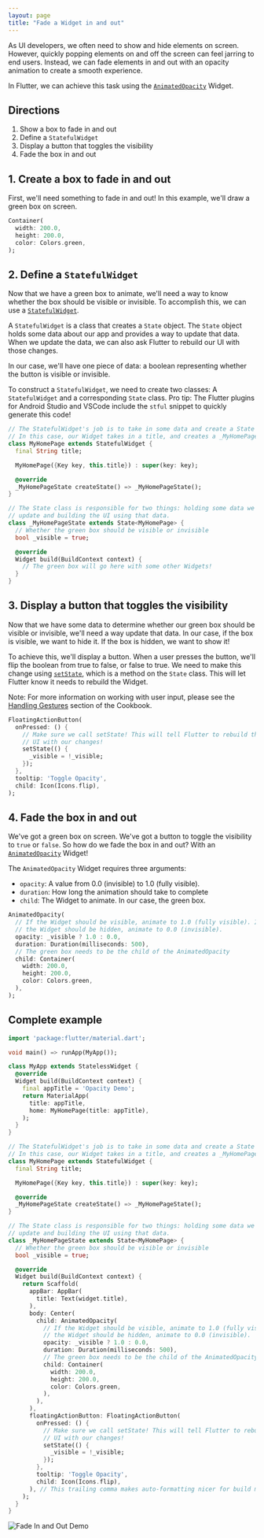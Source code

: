 ```yaml
---
layout: page
title: "Fade a Widget in and out"
---
```


As UI developers, we often need to show and hide elements on screen. However, 
quickly popping elements on and off the screen can feel jarring to end users.
Instead, we can fade elements in and out with an opacity animation to create
a smooth experience.

In Flutter, we can achieve this task using the [`AnimatedOpacity`](https://docs.flutter.io/flutter/widgets/AnimatedOpacity-class.html)
Widget.

## Directions

  1. Show a box to fade in and out
  2. Define a `StatefulWidget`
  3. Display a button that toggles the visibility
  4. Fade the box in and out
  
## 1. Create a box to fade in and out

First, we'll need something to fade in and out! In this example, we'll draw a
green box on screen.

<!-- skip -->
```dart
Container(
  width: 200.0,
  height: 200.0,
  color: Colors.green,
);
```

## 2. Define a `StatefulWidget`

Now that we have a green box to animate, we'll need a way to know whether the 
box should be visible or invisible. To accomplish this, we can use a 
[`StatefulWidget`](https://docs.flutter.io/flutter/widgets/StatefulWidget-class.html).

A `StatefulWidget` is a class that creates a `State` object. The `State` object
holds some data about our app and provides a way to update that data. When we 
update the data, we can also ask Flutter to rebuild our UI with those changes.

In our case, we'll have one piece of data: a boolean representing whether the 
button is visible or invisible. 

To construct a `StatefulWidget`, we need to create two classes: A 
`StatefulWidget` and a corresponding `State` class. Pro tip: The Flutter plugins 
for Android Studio and VSCode include the `stful` snippet to quickly generate 
this code!

<!-- skip -->
```dart
// The StatefulWidget's job is to take in some data and create a State class.
// In this case, our Widget takes in a title, and creates a _MyHomePageState.
class MyHomePage extends StatefulWidget {
  final String title;

  MyHomePage({Key key, this.title}) : super(key: key);

  @override
  _MyHomePageState createState() => _MyHomePageState();
}

// The State class is responsible for two things: holding some data we can 
// update and building the UI using that data.
class _MyHomePageState extends State<MyHomePage> {
  // Whether the green box should be visible or invisible
  bool _visible = true;

  @override
  Widget build(BuildContext context) {
    // The green box will go here with some other Widgets!
  }
}
```

## 3. Display a button that toggles the visibility

Now that we have some data to determine whether our green box should be visible
or invisible, we'll need a way update that data. In our case, if the box is
visible, we want to hide it. If the box is hidden, we want to show it!  

To achieve this, we'll display a button. When a user presses the button, we'll 
flip the boolean from true to false, or false to true. We need to make this 
change using [`setState`](https://docs.flutter.io/flutter/widgets/State/setState.html),
which is a method on the `State` class. This will let Flutter know it needs to 
rebuild the Widget.

Note: For more information on working with user input, please see the 
[Handling Gestures](/cookbook/#handling-gestures) section of the Cookbook.

<!-- skip -->
```dart
FloatingActionButton(
  onPressed: () {
    // Make sure we call setState! This will tell Flutter to rebuild the
    // UI with our changes!
    setState(() {
      _visible = !_visible;
    });
  },
  tooltip: 'Toggle Opacity',
  child: Icon(Icons.flip),
);
``` 

## 4. Fade the box in and out

We've got a green box on screen. We've got a button to toggle the visibility
to `true` or `false`. So how do we fade the box in and out? With an 
[`AnimatedOpacity`](https://docs.flutter.io/flutter/widgets/AnimatedOpacity-class.html) 
Widget!

The `AnimatedOpacity` Widget requires three arguments:

  * `opacity`: A value from 0.0 (invisible) to 1.0 (fully visible).
  * `duration`: How long the animation should take to complete
  * `child`: The Widget to animate. In our case, the green box.

<!-- skip -->
```dart
AnimatedOpacity(
  // If the Widget should be visible, animate to 1.0 (fully visible). If
  // the Widget should be hidden, animate to 0.0 (invisible).
  opacity: _visible ? 1.0 : 0.0,
  duration: Duration(milliseconds: 500),
  // The green box needs to be the child of the AnimatedOpacity
  child: Container(
    width: 200.0,
    height: 200.0,
    color: Colors.green,
  ),
);
```

## Complete example

```dart
import 'package:flutter/material.dart';

void main() => runApp(MyApp());

class MyApp extends StatelessWidget {
  @override
  Widget build(BuildContext context) {
    final appTitle = 'Opacity Demo';
    return MaterialApp(
      title: appTitle,
      home: MyHomePage(title: appTitle),
    );
  }
}

// The StatefulWidget's job is to take in some data and create a State class.
// In this case, our Widget takes in a title, and creates a _MyHomePageState.
class MyHomePage extends StatefulWidget {
  final String title;

  MyHomePage({Key key, this.title}) : super(key: key);

  @override
  _MyHomePageState createState() => _MyHomePageState();
}

// The State class is responsible for two things: holding some data we can
// update and building the UI using that data.
class _MyHomePageState extends State<MyHomePage> {
  // Whether the green box should be visible or invisible
  bool _visible = true;

  @override
  Widget build(BuildContext context) {
    return Scaffold(
      appBar: AppBar(
        title: Text(widget.title),
      ),
      body: Center(
        child: AnimatedOpacity(
          // If the Widget should be visible, animate to 1.0 (fully visible). If
          // the Widget should be hidden, animate to 0.0 (invisible).
          opacity: _visible ? 1.0 : 0.0,
          duration: Duration(milliseconds: 500),
          // The green box needs to be the child of the AnimatedOpacity
          child: Container(
            width: 200.0,
            height: 200.0,
            color: Colors.green,
          ),
        ),
      ),
      floatingActionButton: FloatingActionButton(
        onPressed: () {
          // Make sure we call setState! This will tell Flutter to rebuild the
          // UI with our changes!
          setState(() {
            _visible = !_visible;
          });
        },
        tooltip: 'Toggle Opacity',
        child: Icon(Icons.flip),
      ), // This trailing comma makes auto-formatting nicer for build methods.
    );
  }
}
```

![Fade In and Out Demo](/images/cookbook/fade-in-out.gif)
